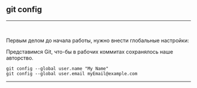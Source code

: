 ## git config
---
<br>

Первым делом до начала работы, нужно внести глобальные настройки:

Представимся Git, что-бы в рабочих коммитах сохранялось наше авторство.

```bash=
git config --global user.name "My Name"
git config --global user.email myEmail@example.com
```
---
